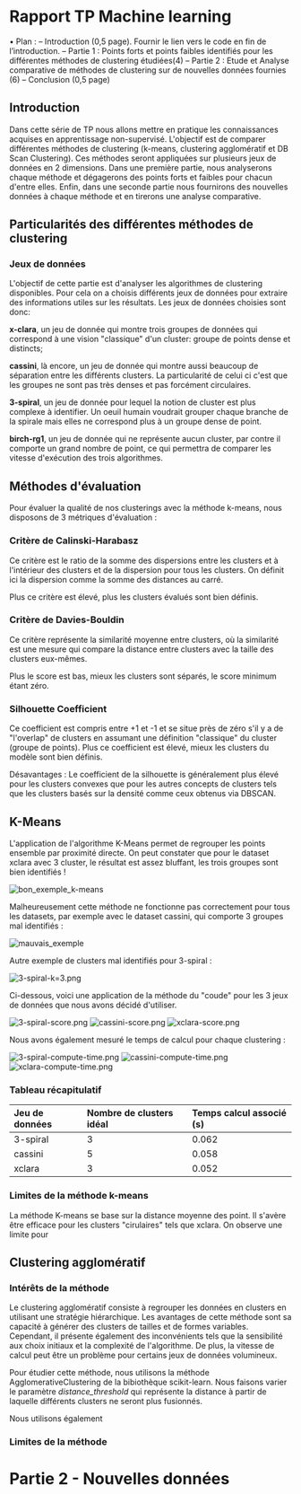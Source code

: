  # Rapport TP Machine learning
 
• Plan :
– Introduction (0,5 page). Fournir le lien vers le code en fin de l’introduction.
– Partie 1 : Points forts et points faibles identifiés pour les différentes méthodes de clustering
étudiées(4)
– Partie 2 : Etude et Analyse comparative de méthodes de clustering sur de nouvelles données
fournies (6)
– Conclusion (0,5 page)


## Introduction

Dans cette série de TP nous allons mettre en pratique les connaissances acquises en apprentissage non-supervisé. L'objectif est de comparer différentes méthodes de clustering (k-means, clustering agglomératif et DB Scan Clustering). Ces méthodes seront appliquées sur plusieurs jeux de données en 2 dimensions. Dans une première partie, nous analyserons chaque méthode et dégagerons des points forts et faibles pour chacun d'entre elles. Enfin, dans une seconde partie nous fournirons des nouvelles données à chaque méthode et en tirerons une analyse comparative.

## Particularités des différentes méthodes de clustering


### Jeux de données

L'objectif de cette partie est d'analyser les algorithmes de clustering disponibles. Pour cela on a choisis différents jeux de données pour extraire des informations utiles sur les résultats. Les jeux de données choisies sont donc:

**x-clara**, un jeu de donnée qui montre trois groupes de données qui correspond à une vision "classique" d'un cluster: groupe de points dense et distincts;

**cassini**, là encore, un jeu de donnée qui montre aussi beaucoup de séparation entre les différents clusters. La particularité de celui ci c'est que les groupes ne sont pas très denses et pas forcément circulaires.

**3-spiral**, un jeu de donnée pour lequel la notion de cluster est plus complexe à identifier. Un oeuil humain voudrait grouper chaque branche de la spirale mais elles ne correspond plus à un groupe dense de point.

**birch-rg1**, un jeu de donnée qui ne représente aucun cluster, par contre il comporte un grand nombre de point, ce qui permettra de comparer les vitesse d'exécution des trois algorithmes.

## Méthodes d'évaluation

Pour évaluer la qualité de nos clusterings avec la méthode k-means, nous disposons de 3 métriques d'évaluation :

### Critère de Calinski-Harabasz

Ce critère est le ratio de la somme des dispersions entre les clusters et à l'intérieur des clusters et de la dispersion pour tous les clusters. On définit ici la dispersion comme la somme des distances au carré.

Plus ce critère est élevé, plus les clusters évalués sont bien définis.

### Critère de Davies-Bouldin

Ce critère représente la similarité moyenne entre clusters, où la similarité est une mesure qui compare la distance entre clusters avec la taille des clusters eux-mêmes.

Plus le score est bas, mieux les clusters sont séparés, le score minimum étant zéro.

### Silhouette Coefficient

Ce coefficient est compris entre +1 et -1 et se situe près de zéro s'il y a de "l'overlap" de clusters en assumant une définition "classique" du cluster (groupe de points).
Plus ce coefficient est élevé, mieux les clusters du modèle sont bien définis.

Désavantages :
Le coefficient de la silhouette is généralement plus élevé pour les clusters convexes que pour les autres concepts de clusters tels que les clusters basés sur la densité comme ceux obtenus via DBSCAN.


## K-Means

L'application de l'algorithme K-Means permet de regrouper les points ensemble par proximité directe. On peut constater
que pour le dataset xclara avec 3 cluster, le résultat est assez bluffant, les trois groupes sont bien identifiés !

![bon_exemple_k-means](k-means/xclara-k=3.png)

Malheureusement cette méthode ne fonctionne pas correctement pour tous les datasets, par exemple avec le dataset cassini,
qui comporte 3 groupes mal identifiés :

![mauvais_exemple](k-means/cassini-k=3.png)

Autre exemple de clusters mal identifiés pour 3-spiral :

![3-spiral-k=3.png](k-means%2F3-spiral-k%3D3.png)

Ci-dessous, voici une application de la méthode du "coude" pour les 3 jeux de données que nous avons décidé d'utiliser.

![3-spiral-score.png](k-means%2F3-spiral-score.png)
![cassini-score.png](k-means%2Fcassini-score.png)
![xclara-score.png](k-means%2Fxclara-score.png)

Nous avons également mesuré le temps de calcul pour chaque clustering :

![3-spiral-compute-time.png](k-means%2F3-spiral-compute-time.png)
![cassini-compute-time.png](k-means%2Fcassini-compute-time.png)
![xclara-compute-time.png](k-means%2Fxclara-compute-time.png)

### Tableau récapitulatif

| Jeu de données | Nombre de clusters idéal | Temps calcul associé (s) |
|:---------------|:-------------------------|:-------------------------|
| 3-spiral       | 3                        | 0.062                    | 4                        |
| cassini        | 5                        | 0.058                    |
| xclara         | 3                        | 0.052                    |

### Limites de la méthode k-means                                                                        
La méthode K-means se base sur la distance moyenne des point. Il s'avère être efficace pour les clusters "cirulaires" tels que xclara. On observe une limite pour 



## Clustering agglomératif

### Intérêts de la méthode

Le clustering agglomératif consiste à regrouper les données en clusters en utilisant une stratégie hiérarchique. Les avantages de cette méthode sont sa capacité à générer des clusters de tailles et de formes variables. Cependant, il présente également des inconvénients tels que la sensibilité aux choix initiaux et la complexité de l'algorithme. De plus, la vitesse de calcul peut être un problème pour certains jeux de données volumineux.

Pour étudier cette méthode, nous utilisons la méthode AgglomerativeClustering de la bibiothèque scikit-learn. Nous faisons varier le paramètre *distance_threshold* qui représente la distance à partir de laquelle différents clusters ne seront plus fusionnés.

Nous utilisons également 



### Limites de la méthode





# Partie 2 - Nouvelles données